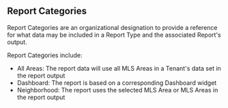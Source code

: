## Report Categories

Report Categories are an organizational designation to provide a reference for what data may be included in a Report Type and the associated Report's output.

Report Categories include:

- All Areas: The report data will use all MLS Areas in a Tenant's data set in the report output
- Dashboard: The report is based on a corresponding Dashboard widget
- Neighborhood: The report uses the selected MLS Area or MLS Areas in the report output
